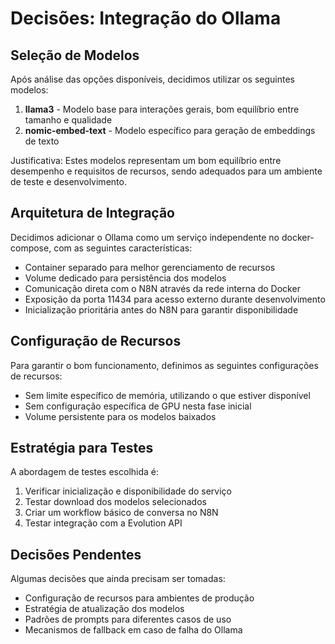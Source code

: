 # Decisões: Integração do Ollama

## Seleção de Modelos

Após análise das opções disponíveis, decidimos utilizar os seguintes modelos:

1. **llama3** - Modelo base para interações gerais, bom equilíbrio entre tamanho e qualidade
2. **nomic-embed-text** - Modelo específico para geração de embeddings de texto

Justificativa: Estes modelos representam um bom equilíbrio entre desempenho e requisitos de recursos, sendo adequados para um ambiente de teste e desenvolvimento.

## Arquitetura de Integração

Decidimos adicionar o Ollama como um serviço independente no docker-compose, com as seguintes características:

- Container separado para melhor gerenciamento de recursos
- Volume dedicado para persistência dos modelos
- Comunicação direta com o N8N através da rede interna do Docker
- Exposição da porta 11434 para acesso externo durante desenvolvimento
- Inicialização prioritária antes do N8N para garantir disponibilidade

## Configuração de Recursos

Para garantir o bom funcionamento, definimos as seguintes configurações de recursos:

- Sem limite específico de memória, utilizando o que estiver disponível
- Sem configuração específica de GPU nesta fase inicial
- Volume persistente para os modelos baixados

## Estratégia para Testes

A abordagem de testes escolhida é:

1. Verificar inicialização e disponibilidade do serviço
2. Testar download dos modelos selecionados
3. Criar um workflow básico de conversa no N8N
4. Testar integração com a Evolution API

## Decisões Pendentes

Algumas decisões que ainda precisam ser tomadas:

- Configuração de recursos para ambientes de produção
- Estratégia de atualização dos modelos
- Padrões de prompts para diferentes casos de uso
- Mecanismos de fallback em caso de falha do Ollama 